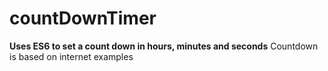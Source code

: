# countDownTimer
**Uses ES6 to set a count down in hours, minutes and seconds**
Countdown is based on internet examples 


